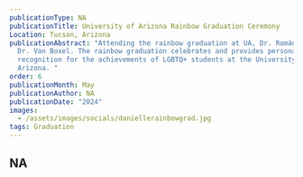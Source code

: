 ```yaml
---
publicationType: NA
publicationTitle: University of Arizona Rainbow Graduation Ceremony
Location: Tucson, Arizona
publicationAbstract: "Attending the rainbow graduation at UA, Dr. Román hoods
  Dr. Van Boxel. The rainbow graduation celebrates and provides personal
  recognition for the achievements of LGBTQ+ students at the University of
  Arizona. "
order: 6
publicationMonth: May
publicationAuthor: NA
publicationDate: "2024"
images:
  - /assets/images/socials/daniellerainbowgrad.jpg
tags: Graduation
---
```


NA
---
